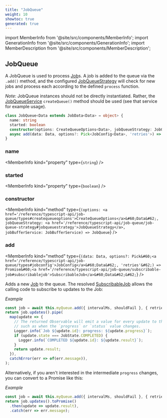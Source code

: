 ```yaml
---
title: "JobQueue"
weight: 10
showtoc: true
generated: true
---
```

<!-- This file was generated from the Vendure source. Do not modify. Instead, re-run the "docs:build" script -->
import MemberInfo from '@site/src/components/MemberInfo';
import GenerationInfo from '@site/src/components/GenerationInfo';
import MemberDescription from '@site/src/components/MemberDescription';


## JobQueue

<GenerationInfo sourceFile="packages/core/src/job-queue/job-queue.ts" sourceLine="25" packageName="@vendure/core" />

A JobQueue is used to process <a href='/reference/typescript-api/job-queue/job#job'>Job</a>s. A job is added to the queue via the
`.add()` method, and the configured <a href='/reference/typescript-api/job-queue/job-queue-strategy#jobqueuestrategy'>JobQueueStrategy</a> will check for new jobs and process each
according to the defined `process` function.

*Note*: JobQueue instances should not be directly instantiated. Rather, the
<a href='/reference/typescript-api/job-queue/job-queue-service#jobqueueservice'>JobQueueService</a> `createQueue()` method should be used (see that service
for example usage).

```ts title="Signature"
class JobQueue<Data extends JobData<Data> = object> {
  name: string
  started: boolean
  constructor(options: CreateQueueOptions<Data>, jobQueueStrategy: JobQueueStrategy, jobBufferService: JobBufferService)
  async add(data: Data, options?: Pick<JobConfig<Data>, 'retries'>) => Promise<SubscribableJob<Data>>;
}
```

<div className="members-wrapper">

### name

<MemberInfo kind="property" type={`string`}   />


### started

<MemberInfo kind="property" type={`boolean`}   />


### constructor

<MemberInfo kind="method" type={`(options: <a href='/reference/typescript-api/job-queue/types#createqueueoptions'>CreateQueueOptions</a>&#60;Data&#62;, jobQueueStrategy: <a href='/reference/typescript-api/job-queue/job-queue-strategy#jobqueuestrategy'>JobQueueStrategy</a>, jobBufferService: JobBufferService) => JobQueue`}   />


### add

<MemberInfo kind="method" type={`(data: Data, options?: Pick&#60;<a href='/reference/typescript-api/job-queue/types#jobconfig'>JobConfig</a>&#60;Data&#62;, 'retries'&#62;) => Promise&#60;<a href='/reference/typescript-api/job-queue/subscribable-job#subscribablejob'>SubscribableJob</a>&#60;Data&#62;&#62;`}   />

Adds a new <a href='/reference/typescript-api/job-queue/job#job'>Job</a> to the queue. The resolved <a href='/reference/typescript-api/job-queue/subscribable-job#subscribablejob'>SubscribableJob</a> allows the
calling code to subscribe to updates to the Job:

*Example*

```ts
const job = await this.myQueue.add({ intervalMs, shouldFail }, { retries: 2 });
return job.updates().pipe(
  map(update => {
    // The returned Observable will emit a value for every update to the job
    // such as when the `progress` or `status` value changes.
    Logger.info(`Job ${update.id}: progress: ${update.progress}`);
    if (update.state === JobState.COMPLETED) {
      Logger.info(`COMPLETED ${update.id}: ${update.result}`);
    }
    return update.result;
  }),
  catchError(err => of(err.message)),
);
```

Alternatively, if you aren't interested in the intermediate
`progress` changes, you can convert to a Promise like this:

*Example*

```ts
const job = await this.myQueue.add({ intervalMs, shouldFail }, { retries: 2 });
return job.updates().toPromise()
  .then(update => update.result),
  .catch(err => err.message);
```


</div>
